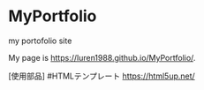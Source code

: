 # MyPortfolio
my portofolio site



My page is 
https://luren1988.github.io/MyPortfolio/.

[使用部品]
#HTMLテンプレート
https://html5up.net/